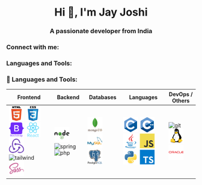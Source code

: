 <h1 align="center">Hi 👋, I'm Jay Joshi</h1>
<h3 align="center">A passionate developer from India</h3>

<h3 align="left">Connect with me:</h3>
<p align="left">
</p>

<h3 align="left">Languages and Tools:</h3>
<h3 align="left">🚀 Languages and Tools:</h3>

<table>
  <thead>
    <tr>
      <th>Frontend</th>
      <th>Backend</th>
      <th>Databases</th>
      <th>Languages</th>
      <th>DevOps / Others</th>
    </tr>
  </thead>
  <tbody>
    <tr>
      <td><img src="https://raw.githubusercontent.com/devicons/devicon/master/icons/html5/html5-original-wordmark.svg" alt="html5" width="40" height="40"/>
          <img src="https://raw.githubusercontent.com/devicons/devicon/master/icons/css3/css3-original-wordmark.svg" alt="css3" width="40" height="40"/>
          <img src="https://raw.githubusercontent.com/devicons/devicon/master/icons/bootstrap/bootstrap-plain-wordmark.svg" alt="bootstrap" width="40" height="40"/>
          <img src="https://raw.githubusercontent.com/devicons/devicon/master/icons/react/react-original-wordmark.svg" alt="react" width="40" height="40"/>
          <img src="https://raw.githubusercontent.com/devicons/devicon/master/icons/redux/redux-original.svg" alt="redux" width="40" height="40"/>
          <img src="https://www.vectorlogo.zone/logos/tailwindcss/tailwindcss-icon.svg" alt="tailwind" width="40" height="40"/>
          <img src="https://raw.githubusercontent.com/devicons/devicon/master/icons/sass/sass-original.svg" alt="sass" width="40" height="40"/>
      </td>
      <td><img src="https://raw.githubusercontent.com/devicons/devicon/master/icons/nodejs/nodejs-original-wordmark.svg" alt="nodejs" width="40" height="40"/>
          <img src="https://www.vectorlogo.zone/logos/springio/springio-icon.svg" alt="spring" width="40" height="40"/>
          <img src="https://www.php.net/images/logos/php-logo.svg" alt="php" width="40" height="40"/>
      </td>
      <td><img src="https://raw.githubusercontent.com/devicons/devicon/master/icons/mongodb/mongodb-original-wordmark.svg" alt="mongodb" width="40" height="40"/>
          <img src="https://raw.githubusercontent.com/devicons/devicon/master/icons/mysql/mysql-original-wordmark.svg" alt="mysql" width="40" height="40"/>
          <img src="https://raw.githubusercontent.com/devicons/devicon/master/icons/postgresql/postgresql-original-wordmark.svg" alt="postgresql" width="40" height="40"/>
      </td>
      <td><img src="https://raw.githubusercontent.com/devicons/devicon/master/icons/c/c-original.svg" alt="c" width="40" height="40"/>
          <img src="https://raw.githubusercontent.com/devicons/devicon/master/icons/cplusplus/cplusplus-original.svg" alt="cplusplus" width="40" height="40"/>
          <img src="https://raw.githubusercontent.com/devicons/devicon/master/icons/java/java-original.svg" alt="java" width="40" height="40"/>
          <img src="https://raw.githubusercontent.com/devicons/devicon/master/icons/javascript/javascript-original.svg" alt="javascript" width="40" height="40"/>
          <img src="https://raw.githubusercontent.com/devicons/devicon/master/icons/python/python-original.svg" alt="python" width="40" height="40"/>
          <img src="https://raw.githubusercontent.com/devicons/devicon/master/icons/typescript/typescript-original.svg" alt="typescript" width="40" height="40"/>
      </td>
      <td><img src="https://www.vectorlogo.zone/logos/git-scm/git-scm-icon.svg" alt="git" width="40" height="40"/>
          <img src="https://raw.githubusercontent.com/devicons/devicon/master/icons/linux/linux-original.svg" alt="linux" width="40" height="40"/>
          <img src="https://raw.githubusercontent.com/devicons/devicon/master/icons/oracle/oracle-original.svg" alt="oracle" width="40" height="40"/>
      </td>
    </tr>
  </tbody>
</table>

